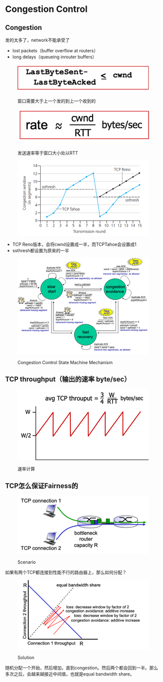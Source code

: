 # Congestion Control

## Congestion

发的太多了，network不能承受了

* lost packets（buffer overflow at routers）
* long delays（queueing inrouter buffers）

<figure><img src="../.gitbook/assets/image (67).png" alt=""><figcaption><p>窗口需要大于上一个发的到上一个收到的</p></figcaption></figure>

<figure><img src="../.gitbook/assets/image (68).png" alt=""><figcaption><p>发送速率等于窗口大小处以RTT</p></figcaption></figure>

<figure><img src="../.gitbook/assets/image (69).png" alt=""><figcaption></figcaption></figure>

* TCP Reno版本，会将cwnd设置成一半，而TCPTahoe会设置成1
* ssthresh都设置为原来的一半

<figure><img src="../.gitbook/assets/image (70).png" alt=""><figcaption><p>Congestion Control State Machine Mechanism</p></figcaption></figure>

## TCP throughput（输出的速率 byte/sec）

<figure><img src="../.gitbook/assets/image (71).png" alt=""><figcaption><p>速率计算</p></figcaption></figure>

## TCP怎么保证Fairness的

<figure><img src="../.gitbook/assets/image (72).png" alt=""><figcaption><p>Scenario</p></figcaption></figure>

如果有两个TCP都连接到性能不行的路由器上，那么如何分配？

<figure><img src="../.gitbook/assets/image (73).png" alt=""><figcaption><p>Solution</p></figcaption></figure>

随机分配一个开始，然后增加，直到congestion。然后两个都会回到一半。那么多次之后，会越来越接近中间值，也就是equal bandwidth share。
